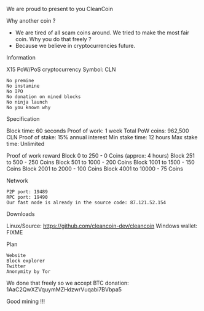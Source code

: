 We are proud to present to you CleanCoin

Why another coin ?
- We are tired of all scam coins around. We tried to make the most fair coin.
Why you do that freely ?
- Because we believe in cryptocurrencies future.

Information

X15 PoW/PoS cryptocurrency
Symbol: CLN

    No premine
    No instamine
    No IPO
    No donation on mined blocks
    No ninja launch
    No you known why


Specification

Block time: 60 seconds
Proof of work: 1 week
Total PoW coins: 962,500 CLN
Proof of stake: 15% annual interest
Min stake time: 12 hours
Max stake time: Unlimited

Proof of work reward
Block    0 to   250 -   0 Coins (approx: 4 hours)
Block  251 to   500 - 250 Coins
Block  501 to  1000 - 200 Coins
Block 1001 to  1500 - 150 Coins
Block 2001 to  2000 - 100 Coins
Block 4001 to 10000 -  75 Coins

Network

    P2P port: 19489
    RPC port: 19490
    Our fast node is already in the source code: 87.121.52.154


Downloads

Linux/Source: https://github.com/cleancoin-dev/cleancoin
Windows wallet: FIXME

Plan

    Website
    Block explorer
    Twitter
    Anonymity by Tor


We done that freely so we accept BTC donation: 1AaC2QwXZVquymMZHdzwrVuqabi7BVbpa5

Good mining !!!